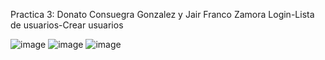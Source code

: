 Practica 3: Donato Consuegra Gonzalez y Jair Franco Zamora
Login-Lista de usuarios-Crear usuarios

![image](https://github.com/DonatoConsuegra/Practica3/assets/170969292/502f5b33-f0c3-4eee-bb40-39ec65c27079)
![image](https://github.com/DonatoConsuegra/Practica3/assets/170969292/565bcd64-6020-411b-8184-f7b80abdcf48)
![image](https://github.com/DonatoConsuegra/Practica3/assets/170969292/72409576-8960-4dd6-8d2a-92b20efe745e)
